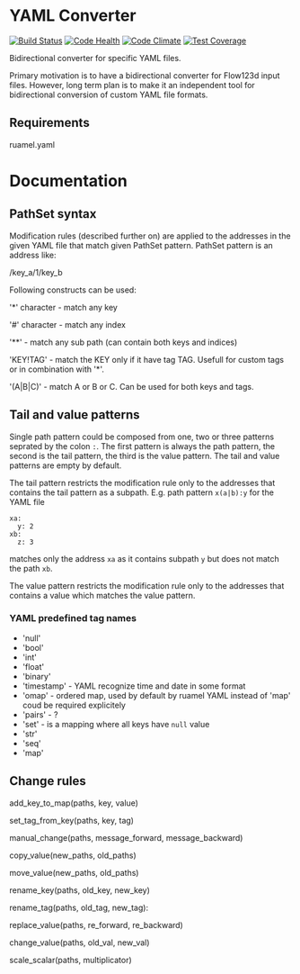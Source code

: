 YAML Converter
==============

[![Build Status](https://travis-ci.org/flow123d/yaml_converter.svg?branch=master)](https://travis-ci.org/flow123d/yaml_converter)
[![Code Health](https://landscape.io/github/flow123d/yaml_converter/master/landscape.svg?style=flat)](https://landscape.io/github/flow123d/yaml_converter/master)
[![Code Climate](https://codeclimate.com/github/flow123d/yaml_converter/badges/gpa.svg)](https://codeclimate.com/github/flow123d/yaml_converter)
[![Test Coverage](https://codeclimate.com/github/flow123d/yaml_converter/badges/coverage.svg)](https://codeclimate.com/github/flow123d/yaml_converter/coverage)


Bidirectional converter for specific YAML files.

Primary motivation is to have a bidirectional converter for Flow123d input files. 
However, long term plan is to make it an independent tool for bidirectional 
conversion of custom YAML file formats.

Requirements
------------
ruamel.yaml


# Documentation

## PathSet syntax
Modification rules (described further on) are applied to the addresses in the given YAML file
that match given PathSet pattern. PathSet pattern is an address like:

  /key_a/1/key_b

Following constructs can be used:

'\*'  character  - match any key

'#'  character   - match any index

'\*\*'           - match any sub path (can contain both keys and indices)

'KEY!TAG'        - match the KEY only if it have tag TAG. Usefull for custom tags or in combination with '*'.

'(A|B|C)'        - match A or B or C. Can be used for both keys and tags.

## Tail and value patterns

Single path pattern could be composed from one, two or three patterns seprated by 
the colon `:`. The first pattern is always the path pattern, 
the second is the tail pattern, the third is the value pattern. 
The tail and value patterns are empty by default. 

The tail pattern restricts the modification rule only to the addresses that 
contains the tail pattern as a subpath. E.g. path pattern `x(a|b):y` for the YAML file
```commandline
xa:
  y: 2
xb:
  z: 3  
```
matches only the address `xa` as it contains subpath `y` but does not match the path `xb`.

The value pattern restricts the modification rule only to the addresses that contains 
a value which matches the value pattern.


### YAML predefined tag names
- 'null'
- 'bool'
- 'int'
- 'float'
- 'binary'
- 'timestamp' - YAML recognize time and date in some format
- 'omap' - ordered map, used by default by ruamel YAML instead of 'map'
         coud be required explicitely 
- 'pairs' - ?
- 'set' - is a mapping where all keys have `null` value
- 'str'
- 'seq'
- 'map'

## Change rules

add_key_to_map(paths, key, value)

set_tag_from_key(paths, key, tag)

manual_change(paths, message_forward, message_backward)

copy_value(new_paths, old_paths)

move_value(new_paths, old_paths)

rename_key(paths, old_key, new_key)

rename_tag(paths, old_tag, new_tag):

replace_value(paths, re_forward, re_backward)

change_value(paths, old_val, new_val)

scale_scalar(paths, multiplicator)


